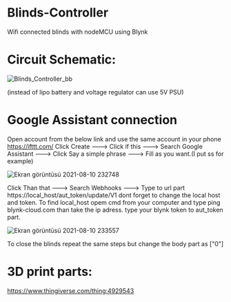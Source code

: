 # Blinds-Controller

Wifi connected blinds with nodeMCU using Blynk

# Circuit Schematic:
![Blinds_Controller_bb](https://user-images.githubusercontent.com/47865653/128824365-9d32a8af-5d22-4667-abc4-2ce7c86c8fdb.png)

(instead of lipo battery and voltage regulator can use 5V PSU)

# Google Assistant connection
Open account from the below link and use the same account in your phone
https://ifttt.com/
Click Create ---> Click if this ---> Search Google Assistant ---> Click Say a simple phrase ---> Fill as you want.(I put ss for example)

![Ekran görüntüsü 2021-08-10 232748](https://user-images.githubusercontent.com/47865653/128930525-1fc0dbbd-e73f-410d-9a2a-d5424fe60942.jpg)

Click Than that ---> Search Webhooks ---> Type to url part https://local_host/aut_token/update/V1 dont forget to change the local host and token. To find local_host opem cmd from your computer and type ping blynk-cloud.com than take the ip adress. type your blynk token to aut_token part.

![Ekran görüntüsü 2021-08-10 233557](https://user-images.githubusercontent.com/47865653/128931433-7e0d063b-6eb0-4ac6-9b2e-527e487a7f29.jpg)

To close the blinds repeat the same steps but change the body part as ["0"]

# 3D print parts:
https://www.thingiverse.com/thing:4929543


